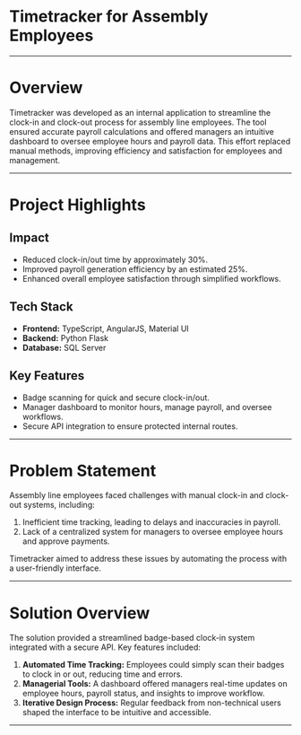 # Timetracker for Assembly Employees

---

# **Overview**

Timetracker was developed as an internal application to streamline the clock-in and clock-out process for assembly line employees. The tool ensured accurate payroll calculations and offered managers an intuitive dashboard to oversee employee hours and payroll data. This effort replaced manual methods, improving efficiency and satisfaction for employees and management.

---

# **Project Highlights**

## **Impact**

- Reduced clock-in/out time by approximately 30%.
- Improved payroll generation efficiency by an estimated 25%.
- Enhanced overall employee satisfaction through simplified workflows.

## **Tech Stack**

- **Frontend:** TypeScript, AngularJS, Material UI
- **Backend:** Python Flask
- **Database:** SQL Server

## **Key Features**

- Badge scanning for quick and secure clock-in/out.
- Manager dashboard to monitor hours, manage payroll, and oversee workflows.
- Secure API integration to ensure protected internal routes.

---

# **Problem Statement**

Assembly line employees faced challenges with manual clock-in and clock-out systems, including:

1. Inefficient time tracking, leading to delays and inaccuracies in payroll.
2. Lack of a centralized system for managers to oversee employee hours and approve payments.

Timetracker aimed to address these issues by automating the process with a user-friendly interface.

---

# Solution Overview

The solution provided a streamlined badge-based clock-in system integrated with a secure API. Key features included:

1. **Automated Time Tracking:** Employees could simply scan their badges to clock in or out, reducing time and errors.
2. **Managerial Tools:** A dashboard offered managers real-time updates on employee hours, payroll status, and insights to improve workflow.
3. **Iterative Design Process:** Regular feedback from non-technical users shaped the interface to be intuitive and accessible.

---
